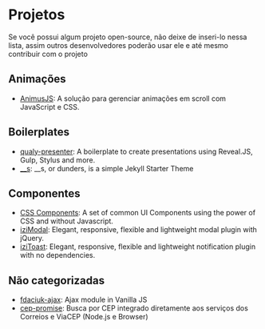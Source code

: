 # Projetos

Se você possui algum projeto open-source, não deixe de inseri-lo nessa lista, assim outros desenvolvedores poderão usar ele e até mesmo contribuir com o projeto

## Animações

* [AnimusJS](https://github.com/soutomario/animusjs): A solução para gerenciar animações em scroll com JavaScript e CSS.

## Boilerplates

* [qualy-presenter](https://github.com/Qualy-org/qualy-presenter): A boilerplate to create presentations using Reveal.JS, Gulp, Stylus and more.
* [__s](https://github.com/woliveiras/__s): __s, or dunders, is a simple Jekyll Starter Theme

## Componentes

* [CSS Components](https://github.com/LFeh/css-components): A set of common UI Components using the power of CSS and without Javascript. 
* [iziModal](https://github.com/dolce/iziModal): Elegant, responsive, flexible and lightweight modal plugin with jQuery.
* [iziToast](https://github.com/dolce/iziToast): Elegant, responsive, flexible and lightweight notification plugin with no dependencies.

## Não categorizadas

* [fdaciuk-ajax](https://github.com/fdaciuk/ajax): Ajax module in Vanilla JS
* [cep-promise](https://github.com/filipedeschamps/cep-promise): Busca por CEP integrado diretamente aos serviços dos Correios e ViaCEP (Node.js e Browser)

